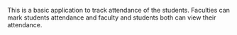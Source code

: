 This is a basic application to track attendance of the students. Faculties can mark students attendance and faculty and students both can view their attendance.
